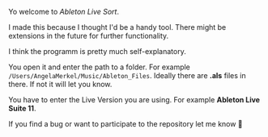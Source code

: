 Yo welcome to _Ableton Live Sort_. 

I made this because I thought I'd be a handy tool. There might be extensions in the future for further functionality.

I think the programm is pretty much self-explanatory. 

You open it and enter the path to a folder. For example `/Users/AngelaMerkel/Music/Ableton_Files`. Ideally there are **.als** files in there. If not it will let you know. 

You have to enter the Live Version you are using. For example **Ableton Live Suite 11**.

If you find a bug or want to participate to the repository let me know 💋
